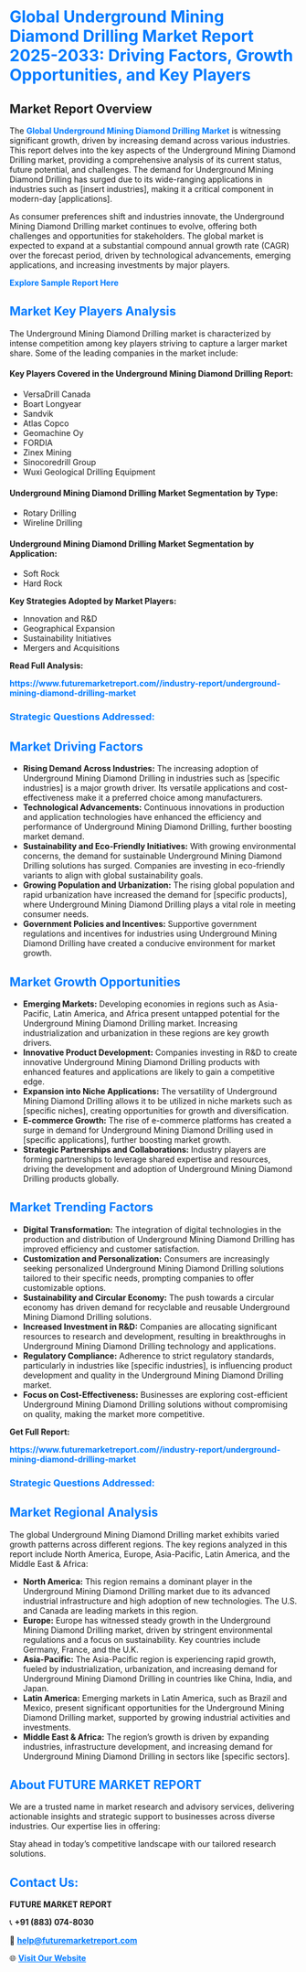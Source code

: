 <h1 style="color: #007BFF;">Global Underground Mining Diamond Drilling Market Report 2025-2033: Driving Factors, Growth Opportunities, and Key Players</h1>

<section id="overview">
<h2>Market Report Overview</h2>
<p>The <a href="https://www.futuremarketreport.com//industry-report/underground-mining-diamond-drilling-market" style="color: #007BFF; text-decoration: none;"><strong>Global Underground Mining Diamond Drilling Market</strong></a> is witnessing significant growth, driven by increasing demand across various industries. This report delves into the key aspects of the Underground Mining Diamond Drilling market, providing a comprehensive analysis of its current status, future potential, and challenges. The demand for Underground Mining Diamond Drilling has surged due to its wide-ranging applications in industries such as [insert industries], making it a critical component in modern-day [applications].</p>
<p>As consumer preferences shift and industries innovate, the Underground Mining Diamond Drilling market continues to evolve, offering both challenges and opportunities for stakeholders. The global market is expected to expand at a substantial compound annual growth rate (CAGR) over the forecast period, driven by technological advancements, emerging applications, and increasing investments by major players.</p>
</section>

<section id="overview">
<p><a href="https://www.futuremarketreport.com//request-sample/reportId=49625" style="color: #007BFF; text-decoration: none;"><strong>Explore Sample Report Here</strong></a></p>
</section>

<section id="key-players">
<h2 style="color: #007BFF;">Market Key Players Analysis</h2>
<p>The Underground Mining Diamond Drilling market is characterized by intense competition among key players striving to capture a larger market share. Some of the leading companies in the market include:</p>
<h4>Key Players Covered in the Underground Mining Diamond Drilling Report:</h4>
<ul><li>VersaDrill Canada</li><li>Boart Longyear</li><li>Sandvik</li><li>Atlas Copco</li><li>Geomachine Oy</li><li>FORDIA</li><li>Zinex Mining</li><li>Sinocoredrill Group</li><li>Wuxi Geological Drilling Equipment</li></ul>
<h4>Underground Mining Diamond Drilling Market Segmentation by Type:</h4>
<ul><li>Rotary Drilling</li><li>Wireline Drilling</li></ul>

<h4>Underground Mining Diamond Drilling Market Segmentation by Application:</h4>
<ul><li>Soft Rock</li><li>Hard Rock</li></ul>
<p><strong>Key Strategies Adopted by Market Players:</strong></p>
<ul>
<li>Innovation and R&D</li>
<li>Geographical Expansion</li>
<li>Sustainability Initiatives</li>
<li>Mergers and Acquisitions</li>
</ul>
</section>

<section>
<p><strong>Read Full Analysis: </strong></p><a href="https://www.futuremarketreport.com//industry-report/underground-mining-diamond-drilling-market" style="color: #007BFF; text-decoration: none;"><strong>https://www.futuremarketreport.com//industry-report/underground-mining-diamond-drilling-market</strong></a>
<h3 style="color: #007BFF;">Strategic Questions Addressed:</h3>
</section>

<section id="driving-factors">
<h2 style="color: #007BFF;">Market Driving Factors</h2>
<ul>
<li><strong>Rising Demand Across Industries:</strong> The increasing adoption of Underground Mining Diamond Drilling in industries such as [specific industries] is a major growth driver. Its versatile applications and cost-effectiveness make it a preferred choice among manufacturers.</li>
<li><strong>Technological Advancements:</strong> Continuous innovations in production and application technologies have enhanced the efficiency and performance of Underground Mining Diamond Drilling, further boosting market demand.</li>
<li><strong>Sustainability and Eco-Friendly Initiatives:</strong> With growing environmental concerns, the demand for sustainable Underground Mining Diamond Drilling solutions has surged. Companies are investing in eco-friendly variants to align with global sustainability goals.</li>
<li><strong>Growing Population and Urbanization:</strong> The rising global population and rapid urbanization have increased the demand for [specific products], where Underground Mining Diamond Drilling plays a vital role in meeting consumer needs.</li>
<li><strong>Government Policies and Incentives:</strong> Supportive government regulations and incentives for industries using Underground Mining Diamond Drilling have created a conducive environment for market growth.</li>
</ul>
</section>

<section id="growth-opportunities">
<h2 style="color: #007BFF;">Market Growth Opportunities</h2>
<ul>
<li><strong>Emerging Markets:</strong> Developing economies in regions such as Asia-Pacific, Latin America, and Africa present untapped potential for the Underground Mining Diamond Drilling market. Increasing industrialization and urbanization in these regions are key growth drivers.</li>
<li><strong>Innovative Product Development:</strong> Companies investing in R&D to create innovative Underground Mining Diamond Drilling products with enhanced features and applications are likely to gain a competitive edge.</li>
<li><strong>Expansion into Niche Applications:</strong> The versatility of Underground Mining Diamond Drilling allows it to be utilized in niche markets such as [specific niches], creating opportunities for growth and diversification.</li>
<li><strong>E-commerce Growth:</strong> The rise of e-commerce platforms has created a surge in demand for Underground Mining Diamond Drilling used in [specific applications], further boosting market growth.</li>
<li><strong>Strategic Partnerships and Collaborations:</strong> Industry players are forming partnerships to leverage shared expertise and resources, driving the development and adoption of Underground Mining Diamond Drilling products globally.</li>
</ul>
</section>

<section id="trending-factors">
<h2 style="color: #007BFF;">Market Trending Factors</h2>
<ul>
<li><strong>Digital Transformation:</strong> The integration of digital technologies in the production and distribution of Underground Mining Diamond Drilling has improved efficiency and customer satisfaction.</li>
<li><strong>Customization and Personalization:</strong> Consumers are increasingly seeking personalized Underground Mining Diamond Drilling solutions tailored to their specific needs, prompting companies to offer customizable options.</li>
<li><strong>Sustainability and Circular Economy:</strong> The push towards a circular economy has driven demand for recyclable and reusable Underground Mining Diamond Drilling solutions.</li>
<li><strong>Increased Investment in R&D:</strong> Companies are allocating significant resources to research and development, resulting in breakthroughs in Underground Mining Diamond Drilling technology and applications.</li>
<li><strong>Regulatory Compliance:</strong> Adherence to strict regulatory standards, particularly in industries like [specific industries], is influencing product development and quality in the Underground Mining Diamond Drilling market.</li>
<li><strong>Focus on Cost-Effectiveness:</strong> Businesses are exploring cost-efficient Underground Mining Diamond Drilling solutions without compromising on quality, making the market more competitive.</li>
</ul>
</section>

<section>
<p><strong>Get Full Report: </strong></p><a href="https://www.futuremarketreport.com//industry-report/underground-mining-diamond-drilling-market" style="color: #007BFF; text-decoration: none;"><strong>https://www.futuremarketreport.com//industry-report/underground-mining-diamond-drilling-market</strong></a>
<h3 style="color: #007BFF;">Strategic Questions Addressed:</h3>
</section>


<section id="regional-analysis">
<h2 style="color: #007BFF;">Market Regional Analysis</h2>
<p>The global Underground Mining Diamond Drilling market exhibits varied growth patterns across different regions. The key regions analyzed in this report include North America, Europe, Asia-Pacific, Latin America, and the Middle East & Africa:</p>
<ul>
<li><strong>North America:</strong> This region remains a dominant player in the Underground Mining Diamond Drilling market due to its advanced industrial infrastructure and high adoption of new technologies. The U.S. and Canada are leading markets in this region.</li>
<li><strong>Europe:</strong> Europe has witnessed steady growth in the Underground Mining Diamond Drilling market, driven by stringent environmental regulations and a focus on sustainability. Key countries include Germany, France, and the U.K.</li>
<li><strong>Asia-Pacific:</strong> The Asia-Pacific region is experiencing rapid growth, fueled by industrialization, urbanization, and increasing demand for Underground Mining Diamond Drilling in countries like China, India, and Japan.</li>
<li><strong>Latin America:</strong> Emerging markets in Latin America, such as Brazil and Mexico, present significant opportunities for the Underground Mining Diamond Drilling market, supported by growing industrial activities and investments.</li>
<li><strong>Middle East & Africa:</strong> The region’s growth is driven by expanding industries, infrastructure development, and increasing demand for Underground Mining Diamond Drilling in sectors like [specific sectors].</li>
</ul>
</section>

<footer>
<h2 style="color: #007BFF;">About FUTURE MARKET REPORT</h2>
<p>We are a trusted name in market research and advisory services, delivering actionable insights and strategic support to businesses across diverse industries. Our expertise lies in offering:</p>

<p>Stay ahead in today’s competitive landscape with our tailored research solutions.</p>

<h2 style="color: #007BFF;">Contact Us:</h2>
<p><strong>FUTURE MARKET REPORT</strong></p>
<p>📞 <strong>+91 (883) 074-8030</strong></p>
<p>📧 <strong><a href="mailto:help@futuremarketreport.com" style="color: #007BFF;">help@futuremarketreport.com</a></strong></p>
<p>🌐 <strong><a href="https://www.futuremarketreport.com/" style="color: #007BFF;">Visit Our Website</a></strong></p>
</footer>